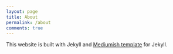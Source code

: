 ```yaml
---
layout: page
title: About
permalink: /about
comments: true
---
```


<div class="row justify-content-between">
<div class="col-md-8 pr-5">

<p>This website is built with Jekyll and <a href="https://github.com/wowthemesnet/mediumish-theme-jekyll" target="_blank">Mediumish template</a> for Jekyll.</p>

</div>
</div>
